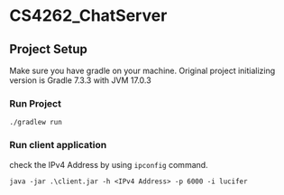 # CS4262_ChatServer

## Project Setup

Make sure you have gradle on your machine. Original project initializing version is Gradle 7.3.3 with JVM 17.0.3

### Run Project

``` 
./gradlew run
```

### Run client application

check the IPv4 Address by using `ipconfig` command.

```
java -jar .\client.jar -h <IPv4 Address> -p 6000 -i lucifer
```
